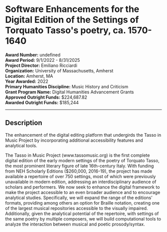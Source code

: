 
# Software Enhancements for the Digital Edition of the Settings of Torquato Tasso's poetry, ca. 1570-1640

**Award Number:** undefined  
**Award Period:** 9/1/2022 - 8/31/2025  
**Project Director:** Emiliano  Ricciardi  
**Organization:** University of Massachusetts, Amherst  
**Location:** Amherst, MA  
**Year Awarded:** 2022  
**Primary Humanities Discipline:** Music History and Criticism  
**Grant Program Name:** Digital Humanities Advancement Grants  
**Approved Outright Funds:** $224,687.82  
**Awarded Outright Funds:** $185,244  

---

## Description

<p>The enhancement of the digital editing platform that undergirds the Tasso in Music Project by incorporating additional accessibility features and analytical tools.</p>
<p>The Tasso in Music Project (www.tassomusic.org) is the first complete digital edition of the early modern settings of the poetry of Torquato Tasso, the most prominent literary figure of late 16th-century Italy. With funding from NEH Scholarly Editions ($260,000, 2016-19), the project has made available a repertoire of over 750 settings, most of which were previously unavailable in modern edition, addressing an interdisciplinary audience of scholars and performers. We now seek to enhance the digital framework to make the project accessible to an even broader audience and to encourage analytical studies. Specifically, we will expand the range of the editions’ formats, providing among others an option for Braille notation, creating one of the largest musical repositories accessible to the visually impaired. Additionally, given the analytical potential of the repertoire, with settings of the same poetry by multiple composers, we will build computational tools to analyze the interaction between musical and poetic prosody/syntax.</p>
